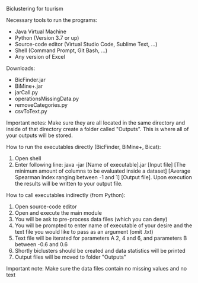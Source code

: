 Biclustering for tourism

Necessary tools to run the programs:
- Java Virtual Machine
- Python (Version 3.7 or up)
- Source-code editor (Virtual Studio Code, Sublime Text, ...)
- Shell (Command Prompt, Git Bash, ...)
- Any version of Excel

Downloads:
- BicFinder.jar
- BiMine+.jar
- jarCall.py
- operationsMissingData.py
- removeCategories.py
- csvToText.py 

Important notes: Make sure they are all located in the same directory and inside of that directory create a folder called "Outputs". This is where all of your outputs will be stored.

How to run the executables directly (BicFinder, BiMine+, Bicat): 
  1) Open shell
  2) Enter following line: java -jar [Name of executable].jar [Input file] [The minimum amount of columns to be evaluated inside a dataset] [Average Spearman Index ranging between -1 and 1] [Output file].
Upon execution the results will be written to your output file.

How to call executables indirectly (from Python):
  1) Open source-code editor
  2) Open and execute the main module
  3) You will be ask to pre-process data files (which you can deny)
  4) You will be prompted to enter name of executable of your desire and the text file you would like to pass as an argument (omit .txt)
  5) Text file will be iterated for parameters A 2, 4 and 6, and parameters B between -0.6 and 0.6
  6) Shortly biclusters should be created and data statistics will be printed
  7) Output files will be moved to folder "Outputs"

Important note: Make sure the data files contain no missing values and no text
